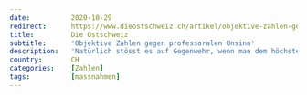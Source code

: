 ```yaml
---
date:          2020-10-29
redirect:      https://www.dieostschweiz.ch/artikel/objektive-zahlen-gegen-professoralen-unsinn-lDgPABR
title:         Die Ostschweiz
subtitle:      'Objektive Zahlen gegen professoralen Unsinn'
description:   'Natürlich stösst es auf Gegenwehr, wenn man dem höchsten Wissenschaftler der Schweiz vorwirft, Unsinn zu schwatzen. Das tut man nur, wenn es leider stimmt.'
country:       CH
categories:    [Zahlen]
tags:          [massnahmen]
---
```

